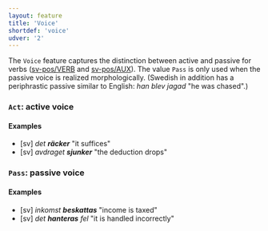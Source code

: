 ```yaml
---
layout: feature
title: 'Voice'
shortdef: 'voice'
udver: '2'
---
```


The `Voice` feature captures the distinction between active and passive for verbs ([sv-pos/VERB]() and [sv-pos/AUX]()). The value `Pass` is only used when the passive voice is realized morphologically. (Swedish in addition has a periphrastic passive similar to English: _han blev jagad_ "he was chased".)

### <a name="Act">`Act`</a>: active voice

#### Examples

* [sv] _det <b>räcker</b>_ "it suffices"
* [sv] _avdraget <b>sjunker</b>_ "the deduction drops"

### <a name="Pass">`Pass`</a>: passive voice

#### Examples

* [sv] _inkomst <b>beskattas</b>_ "income is taxed"
* [sv] _det <b>hanteras</b> fel_ "it is handled incorrectly"
<!-- Interlanguage links updated Pá kvě 14 11:08:43 CEST 2021 -->
